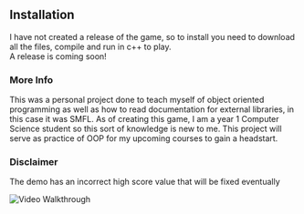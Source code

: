 ## Installation

I have not created a release of the game, so to install you need to download all the files, compile and run in c++ to play. <br>
A release is coming soon!

### More Info

This was a personal project done to teach myself of object oriented programming as well as how to read documentation for external libraries, 
in this case it was SMFL. As of creating this game, I am a year 1 Computer Science student so this sort of knowledge is new to me. This
project will serve as practice of OOP for my upcoming courses to gain a headstart.


### Disclaimer
The demo has an incorrect high score value that will be fixed eventually

<img src='https://imgur.com/aFlHWqL.gif' title='Video Walkthrough' width='' alt='Video Walkthrough' />
